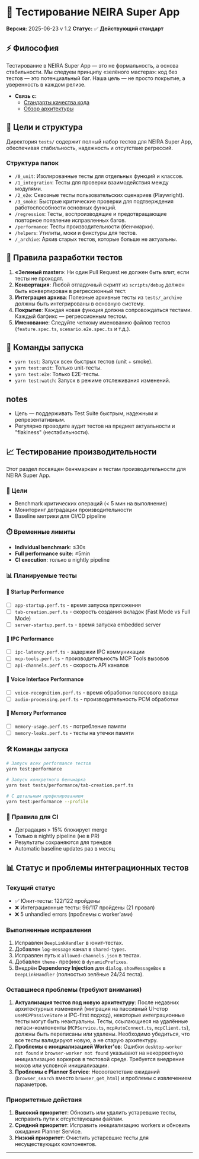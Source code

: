 # 🧪 Тестирование NEIRA Super App

**Версия:** 2025-06-23 v 1.2
**Статус:** ✅ **Действующий стандарт**

## ⚡ Философия

Тестирование в NEIRA Super App — это не формальность, а основа стабильности. Мы следуем принципу «зелёного мастера»: код без тестов — это потенциальный баг. Наша цель — не просто покрытие, а уверенность в каждом релизе.

- **Связь с:**
  - [Стандарты качества кода](/contributing/code-quality-standards)
  - [Обзор архитектуры](/core-concepts/architecture-patterns/system-overview)

## 🎯 Цели и структура

Директория `tests/` содержит полный набор тестов для NEIRA Super App, обеспечивая стабильность, надежность и отсутствие регрессий.

### Структура папок

- `/0_unit`: Изолированные тесты для отдельных функций и классов.
- `/1_integration`: Тесты для проверки взаимодействия между модулями.
- `/2_e2e`: Сквозные тесты пользовательских сценариев (Playwright).
- `/3_smoke`: Быстрые критические проверки для подтверждения работоспособности основных функций.
- `/regression`: Тесты, воспроизводящие и предотвращающие повторное появление исправленных багов.
- `/performance`: Тесты производительности (бенчмарки).
- `/helpers`: Утилиты, моки и фикстуры для тестов.
- `/_archive`: Архив старых тестов, которые больше не актуальны.

## 📝 Правила разработки тестов

1. **«Зеленый master»**: Ни один Pull Request не должен быть влит, если тесты не проходят.
2. **Конвертация**: Любой отладочный скрипт из `scripts/debug` должен быть конвертирован в регрессионный тест.
3. **Интеграция архива**: Полезные архивные тесты из `tests/_archive` должны быть интегрированы в основную систему.
4. **Покрытие**: Каждая новая функция должна сопровождаться тестами. Каждый багфикс — регрессионным тестом.
5. **Именование**: Следуйте четкому именованию файлов тестов (`feature.spec.ts`, `scenario.e2e.spec.ts` и т.д.).

## 🚀 Команды запуска

- `yarn test`: Запуск всех быстрых тестов (unit + smoke).
- `yarn test:unit`: Только unit-тесты.
- `yarn test:e2e`: Только E2E-тесты.
- `yarn test:watch`: Запуск в режиме отслеживания изменений.

## notes

- Цель — поддерживать Test Suite быстрым, надежным и репрезентативным.
- Регулярно проводите аудит тестов на предмет актуальности и "flakiness" (нестабильности).

## 📈 Тестирование производительности

Этот раздел посвящен бенчмаркам и тестам производительности для NEIRA Super App.

### 🎯 Цели

- Benchmark критических операций (< 5 мин на выполнение)
- Мониторинг деградации производительности
- Baseline метрики для CI/CD pipeline

### ⏱️ Временные лимиты

- **Individual benchmark**: ≤30s
- **Full performance suite**: ≤5min
- **CI execution**: только в nightly pipeline

### 📊 Планируемые тесты

#### 🚀 Startup Performance

- [ ] `app-startup.perf.ts` - время запуска приложения
- [ ] `tab-creation.perf.ts` - скорость создания вкладок (Fast Mode vs Full Mode)
- [ ] `server-startup.perf.ts` - время запуска embedded server

#### 🔄 IPC Performance

- [ ] `ipc-latency.perf.ts` - задержки IPC коммуникации
- [ ] `mcp-tools.perf.ts` - производительность MCP Tools вызовов
- [ ] `api-channels.perf.ts` - скорость API каналов

#### 🎤 Voice Interface Performance

- [ ] `voice-recognition.perf.ts` - время обработки голосового ввода
- [ ] `audio-processing.perf.ts` - производительность PCM обработки

#### 🧠 Memory Performance

- [ ] `memory-usage.perf.ts` - потребление памяти
- [ ] `memory-leaks.perf.ts` - тесты на утечки памяти

### 🛠️ Команды запуска

```bash
# Запуск всех performance тестов
yarn test:performance

# Запуск конкретного бенчмарка
yarn test tests/performance/tab-creation.perf.ts

# С детальным профилированием
yarn test:performance --profile
```

### 🚨 Правила для CI

- Деградация > 15% блокирует merge
- Только в nightly pipeline (не в PR)
- Результаты сохраняются для трендов
- Automatic baseline updates раз в месяц

## 📊 Статус и проблемы интеграционных тестов

### Текущий статус

- ✅ Юнит-тесты: 122/122 пройдены
- ❌ Интеграционные тесты: 96/117 пройдены (21 провал)
- ❌ 5 unhandled errors (проблемы с worker'ами)

### Выполненные исправления

1. Исправлен `DeepLinkHandler` в юнит-тестах.
2. Добавлен `log-message` канал в `shared-types`.
3. Исправлен путь к `allowed-channels.json` в тестах.
4. Добавлен `theme-` префикс в `dynamicPrefixes`.
5. Внедрён **Dependency Injection** для `dialog.showMessageBox` в `DeepLinkHandler` (полностью зелёные 24/24 теста).

### Оставшиеся проблемы (требуют внимания)

1. **Актуализация тестов под новую архитектуру**: После недавних архитектурных изменений (миграция на пассивный UI-стор `useMCPPassiveStore` и IPC-first подход), некоторые интеграционные тесты могут быть неактуальны. Тесты, ссылающиеся на удалённые легаси-компоненты (`MCPService.ts`, `mcpAutoConnect.ts`, `mcpClient.ts`), должны быть переписаны или удалены. Необходимо убедиться, что все тесты валидируют новую, а не старую архитектуру.
2. **Проблемы с инициализацией Worker'ов**: Ошибки `desktop-worker not found` и `browser-worker not found` указывают на некорректную инициализацию воркеров в тестовой среде. Требуется внедрение моков или условной инициализации.
3. **Проблемы с Planner Service**: Несоответствие ожиданий (`browser_search` вместо `browser_get_html`) и проблемы с извлечением параметров.

### Приоритетные действия

1. **Высокий приоритет**: Обновить или удалить устаревшие тесты, исправить пути к отсутствующим файлам.
2. **Средний приоритет**: Исправить инициализацию workers и обновить ожидания Planner Service.
3. **Низкий приоритет**: Очистить устаревшие тесты для несуществующих компонентов.

---
